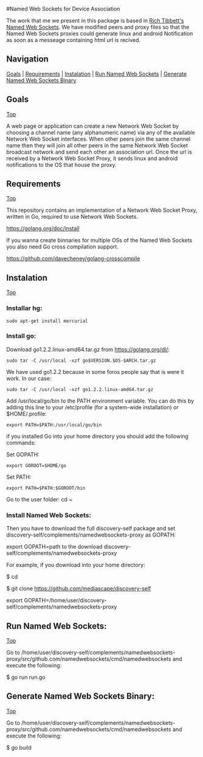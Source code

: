 #Named Web Sockets for Device Association

The work that me we present in this package is based in [Rich Tibbett's](https://github.com/richtr) [Named Web Sockets](https://github.com/namedwebsockets). We have modified peers and proxy files so that the Named Web Sockets proxies could generate linux and android Notification as soon as a messeage containing html url is recived.

## Navigation
[Goals][] | [Requirements][] | [Instalation][] | [Run Named Web Sockets][]  | [Generate Named Web Sockets Binary][] 

## Goals
[Top][]

A web page or application can create a new Network Web Socket by choosing a channel name (any alphanumeric name) via any of the available Network Web Socket interfaces. When other peers join the same channel name then they will join all other peers in the same Network Web Socket broadcast network and send each other an association url. Once the url is received by a Network Web Socket Proxy, it sends linux and android notifications to the OS that house the proxy. 

## Requirements
[Top][]

This repository contains an implementation of a Network Web Socket Proxy, written in Go, required to use Network Web Sockets.

https://golang.org/doc/install

If you wanna create binnaries for multiple OSs of the Named Web Sockets you also need Go cross compilation support.

https://github.com/davecheney/golang-crosscompile

## Instalation
[Top][]

### Installar hg:


	sudo apt-get install mercurial

### Install go:


Download go1.2.2.linux-amd64.tar.gz from https://golang.org/dl/:

	sudo tar -C /usr/local -xzf go$VERSION.$OS-$ARCH.tar.gz

We have used go1.2.2 because in some foros people say that is were it work. In our case:

	sudo tar -C /usr/local -xzf go1.2.2.linux-amd64.tar.gz

Add /usr/local/go/bin to the PATH environment variable. You can do this by adding this line to your /etc/profile (for a system-wide installation) or $HOME/.profile:

	export PATH=$PATH:/usr/local/go/bin

if you installed Go into your home directory you should add the following commands:

Set GOPATH:

	export GOROOT=$HOME/go

Set PATH:

	export PATH=$PATH:$GOROOT/bin

Go to the user folder: cd ~

### Install Named Web Sockets:

Then you have to download the full discovery-self package and set discovery-self/complements/namedwebsockets-proxy as GOPATH:

export GOPATH=path to the download discovery-self/complements/namedwebsockets-proxy

For example, if you download into your home directory:

$ cd

$ git clone https://github.com/mediascape/discovery-self

export GOPATH=/home/user/discovery-self/complements/namedwebsockets-proxy

## Run Named Web Sockets:
[Top][]

Go to /home/user/discovery-self/complements/namedwebsockets-proxy/src/github.com/namedwebsockets/cmd/namedwebsockets and execute the following:

$ go run run.go

## Generate Named Web Sockets Binary:
[Top][]

Go to /home/user/discovery-self/complements/namedwebsockets-proxy/src/github.com/namedwebsockets/cmd/namedwebsockets and execute the following:

$ go build

[Top]: #navigation
[Goals]: #goals
[Requirements]: #requirements
[Instalation]: #instalation
[Run Named Web Sockets]: #run-named-web-sockets
[Generate Named Web Sockets Binary]: #generate-named-web-sockets-binary
